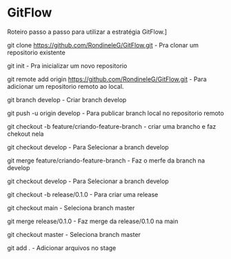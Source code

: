 # GitFlow
Roteiro passo a passo para utilizar a estratégia GitFlow.]

git clone https://github.com/RondineleG/GitFlow.git -  Pra clonar um repositorio existente

git init -  Pra inicializar um novo repositorio

git remote add origin https://github.com/RondineleG/GitFlow.git - Para adicionar um repositorio remoto ao local. 
 
 git branch develop - Criar branch develop
 
 git push -u origin develop - Para publicar branch local no repositorio remoto

git checkout -b feature/criando-feature-branch -  criar uma brancho e faz chekout nela

git checkout develop -  Para Selecionar a branch develop

git merge feature/criando-feature-branch - Faz o merfe da branch na develop

git checkout develop - Para Selecionar a branch develop

git checkout -b release/0.1.0 -  Para criar uma release

git checkout main -  Seleciona branch master

git merge release/0.1.0 - Faz merge da release/0.1.0  na main

git checkout master - Seleciona branch master

git add . - Adicionar arquivos no stage